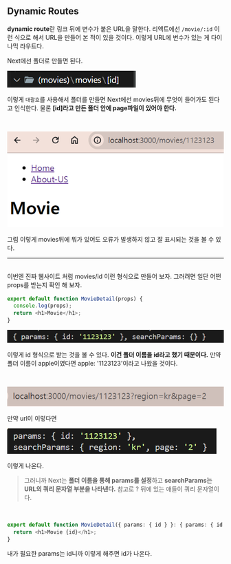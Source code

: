## Dynamic Routes

**dynamic route**란 링크 뒤에 변수가 붙은 URL을 말한다.
리액트에선 `/movie/:id` 이런 식으로 해서 URL을 만들어 본 적이 있을 것이다. 이렇게 URL에 변수가 있는 게 다이나믹 라우트다.

Next에선 폴더로 만들면 된다.

![다이나믹](../Image/다이나믹.png)
<br>

이렇게 `대괄호`를 사용해서 폴더를 만들면 Next에선 movies뒤에 무엇이 들어가도 된다고 인식한다. 물론 **[id]라고 만든 폴더 안에 page파일이 있어야 한다.**

<br>

![url](../Image/다이나믹url.png)

그럼 이렇게 movies뒤에 뭐가 있어도 오류가 발생하지 않고 잘 표시되는 것을 볼 수 있다.

---

<br>
이번엔 진짜 웹사이트 처럼 movies/id 이런 형식으로 만들어 보자.
그러려면 일단 어떤 props를 받는지 확인 해 보자.

<br>

```typescript
export default function MovieDetail(props) {
  console.log(props);
  return <h1>Movie</h1>;
}
```

![props](../Image/props2.png)

이렇게 id 형식으로 받는 것을 볼 수 있다. **이건 폴더 이름을 id라고 했기 때문이다.** 만약 폴더 이름이 apple이였다면 apple: '1123123'이라고 나왔을 것이다.

<br>

![searchParams](../Image/searchParams.png)

만약 url이 이렇다면
<br>

![searchParams](../Image/searchParamsVSCODE.png)

이렇게 나온다.

> 그러니까 Next는 **폴더 이름을 통해 params를 설정**하고 **searchParams는 URL의 쿼리 문자열 부분을 나타낸다.** 참고로 ? 뒤에 있는 애들이 쿼리 문자열이다.

<br>

```typescript
export default function MovieDetail({ params: { id } }: { params: { id: string } }) {
  return <h1>Movie {id}</h1>;
}
```

내가 필요한 params는 id니까 이렇게 해주면 id가 나온다.
